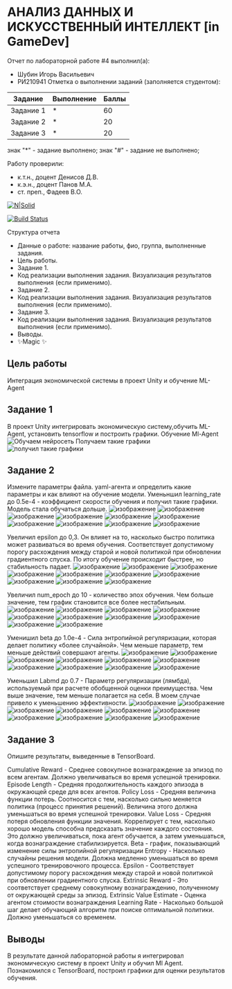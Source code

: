# АНАЛИЗ ДАННЫХ И ИСКУССТВЕННЫЙ ИНТЕЛЛЕКТ [in GameDev]
Отчет по лабораторной работе #4 выполнил(а):
- Шубин Игорь Васильевич
- РИ210941
Отметка о выполнении заданий (заполняется студентом):

| Задание | Выполнение | Баллы |
| ------ | ------ | ------ |
| Задание 1 | * | 60 |
| Задание 2 | * | 20 |
| Задание 3 | * | 20 |

знак "*" - задание выполнено; знак "#" - задание не выполнено;

Работу проверили:
- к.т.н., доцент Денисов Д.В.
- к.э.н., доцент Панов М.А.
- ст. преп., Фадеев В.О.

[![N|Solid](https://cldup.com/dTxpPi9lDf.thumb.png)](https://nodesource.com/products/nsolid)

[![Build Status](https://travis-ci.org/joemccann/dillinger.svg?branch=master)](https://travis-ci.org/joemccann/dillinger)

Структура отчета

- Данные о работе: название работы, фио, группа, выполненные задания.
- Цель работы.
- Задание 1.
- Код реализации выполнения задания. Визуализация результатов выполнения (если применимо).
- Задание 2.
- Код реализации выполнения задания. Визуализация результатов выполнения (если применимо).
- Задание 3.
- Код реализации выполнения задания. Визуализация результатов выполнения (если применимо).
- Выводы.
- ✨Magic ✨

## Цель работы
Интеграция экономической системы в проект Unity и обучение ML-Agent

## Задание 1
В проект Unity интегрировать экономическую систему,обучить ML-Agent, установить tensorflow и построить графики.
Обучение Ml-Agent
![Обучаем нейросеть](https://user-images.githubusercontent.com/38161044/205340948-778fd33c-e17e-4be9-b6f8-368b3182ff09.PNG)
Получаем такие графики
![получил такие графики](https://user-images.githubusercontent.com/38161044/205340991-1acb7e1b-909e-4c62-9463-945e37a66ef6.PNG)

## Задание 2
Измените параметры файла. yaml-агента и определить какие параметры и как влияют на обучение модели.
Уменьншил learning_rate до 0.5e-4 - коэффициент скорости обучения и получил такие графики. Модель стала обучаться дольше.
![изображение](https://user-images.githubusercontent.com/38161044/205341708-eb990b63-4046-4f9d-a4c4-af745a649e65.png)
![изображение](https://user-images.githubusercontent.com/38161044/205341915-75bd0942-84c8-4513-9d3d-93b812e40656.png)
![изображение](https://user-images.githubusercontent.com/38161044/205341947-b0e629c8-ca46-40b2-9e03-f2ebb1b18561.png)
![изображение](https://user-images.githubusercontent.com/38161044/205341964-716b43bb-55df-4f1b-901f-47bf98e1e390.png)
![изображение](https://user-images.githubusercontent.com/38161044/205341972-1b07c45a-3661-40cc-97e6-856c91e94783.png)
![изображение](https://user-images.githubusercontent.com/38161044/205341982-ac430b87-e338-4138-87b5-ec1b879ec65d.png)
![изображение](https://user-images.githubusercontent.com/38161044/205341996-7fef4c0c-7ebc-415c-a15a-e5fb0773d239.png)
![изображение](https://user-images.githubusercontent.com/38161044/205342009-55f4ffb4-4251-499b-8971-f80ba97d4c8d.png)
![изображение](https://user-images.githubusercontent.com/38161044/205342020-00cde763-c0ba-45e6-8bd4-35d424a91f36.png)
![изображение](https://user-images.githubusercontent.com/38161044/205342029-52947700-4576-427b-9d20-71a6fbeba860.png)

Увеличил epsilon до 0,3. Он влияет на то, насколько быстро политика может развиваться во время обучения. Соответствует допустимому порогу расхождения между старой и новой политикой при обновлении градиентного спуска. По итогу обучение происходит быстрее, но стабильность падает.
![изображение](https://user-images.githubusercontent.com/38161044/205342394-be8e0c11-7402-4ef1-b3ce-4060e98a0a1d.png)
![изображение](https://user-images.githubusercontent.com/38161044/205342408-fa3761bd-3ae5-4fa1-ab01-0066b2e3c3a2.png)
![изображение](https://user-images.githubusercontent.com/38161044/205342419-28c92e5a-6d49-4310-946c-f07fda8aa52b.png)
![изображение](https://user-images.githubusercontent.com/38161044/205342428-084ff04c-9852-4dbb-a05b-ee90e8a9554d.png)
![изображение](https://user-images.githubusercontent.com/38161044/205342450-f23a7ca8-b44c-4584-9d21-63839ea3b768.png)
![изображение](https://user-images.githubusercontent.com/38161044/205342466-6feca4d5-51f3-4177-b2ab-c79d43cb7ee2.png)
![изображение](https://user-images.githubusercontent.com/38161044/205342476-36dc196c-ed42-4d29-874d-72eac6165424.png)
![изображение](https://user-images.githubusercontent.com/38161044/205342488-f39ff9fd-4297-4abf-8328-c1760a05c05c.png)
![изображение](https://user-images.githubusercontent.com/38161044/205342513-7651a921-8502-40f0-8cbe-292906ad11ad.png)
![изображение](https://user-images.githubusercontent.com/38161044/205342545-845c068a-72fc-4088-87f5-fa51cd9aec75.png)

Увеличил num_epoch до 10 - количество эпох обучения. Чем больше значение, тем график становится все более нестабильным. 
![изображение](https://user-images.githubusercontent.com/38161044/205343040-3b01a5d4-16ec-4a36-b918-788d85ec7714.png)
![изображение](https://user-images.githubusercontent.com/38161044/205343050-a6b49070-d596-4503-9edc-2f31c6debe50.png)
![изображение](https://user-images.githubusercontent.com/38161044/205343059-6183a11e-ffd0-4c3e-ad84-4e4249f8d432.png)
![изображение](https://user-images.githubusercontent.com/38161044/205343072-c7a1a2ad-3455-4a85-afb6-379bdb77ac4b.png)
![изображение](https://user-images.githubusercontent.com/38161044/205343083-08528df7-250a-4242-97e7-2463e94d51a0.png)
![изображение](https://user-images.githubusercontent.com/38161044/205343101-bdffb3c4-bfe5-4eb4-8656-76e970533a63.png)
![изображение](https://user-images.githubusercontent.com/38161044/205343112-d6f83c64-3fd3-4188-bc6d-28cef5339858.png)
![изображение](https://user-images.githubusercontent.com/38161044/205343123-ad2eb31d-e866-4f02-98bd-755bfc61ffb4.png)
![изображение](https://user-images.githubusercontent.com/38161044/205343131-5c8a22dc-5536-4d22-bb6d-f0cf90209d31.png)
![изображение](https://user-images.githubusercontent.com/38161044/205343140-5d07f974-e256-4a4a-ab11-43232582d20f.png)

Уменишил beta до 1.0e-4 - Сила энтропийной регуляризации, которая делает политику «более случайной». Чем меньше параметр, тем меньше действий совершают агенты.
![изображение](https://user-images.githubusercontent.com/38161044/205343641-e2f77b6a-38e6-418f-ad60-035c3e2dc5f2.png)
![изображение](https://user-images.githubusercontent.com/38161044/205343649-e8bec0b9-d84e-4b2b-86a4-771ebcaa8e13.png)
![изображение](https://user-images.githubusercontent.com/38161044/205343659-f5a04650-7453-4bef-b1d9-756166e7ad8d.png)
![изображение](https://user-images.githubusercontent.com/38161044/205343669-56436773-eb5c-4af5-8c61-45586ead5b5d.png)
![изображение](https://user-images.githubusercontent.com/38161044/205343681-1e33d2e0-2103-4379-bda4-14a8947b4b6c.png)
![изображение](https://user-images.githubusercontent.com/38161044/205343713-112ab192-7c0c-4774-ad6a-9082d448a93b.png)
![изображение](https://user-images.githubusercontent.com/38161044/205343722-9ff0f39f-6aa5-4a7c-9998-1d297e8bc5a7.png)
![изображение](https://user-images.githubusercontent.com/38161044/205343736-564b5e34-16b8-4a77-a5be-b43544a9287e.png)
![изображение](https://user-images.githubusercontent.com/38161044/205343744-9086e5c9-701a-4754-8638-bfb877611617.png)
![изображение](https://user-images.githubusercontent.com/38161044/205343751-333101b2-adc3-4271-bbca-df5ff766302d.png)

Уменьшил Labmd до 0.7 - Параметр регуляризации (лямбда), используемый при расчете обобщенной оценки преимущества. Чем выше значение, тем меньше полагается на себя.
В моем случае привело к уменьшению эффективности.
![изображение](https://user-images.githubusercontent.com/38161044/205344089-b071a774-ad1d-4578-8813-fb363267f86b.png)
![изображение](https://user-images.githubusercontent.com/38161044/205344096-c50dfe7e-b1f5-44fa-9340-902d953c028d.png)
![изображение](https://user-images.githubusercontent.com/38161044/205344107-289cc378-a970-4268-a7f2-69917b08bc47.png)
![изображение](https://user-images.githubusercontent.com/38161044/205344117-4b3485b6-a8ba-4c9d-b50b-b60782c95ebe.png)
![изображение](https://user-images.githubusercontent.com/38161044/205344127-36856a71-e9b8-4cba-911a-af32630af691.png)
![изображение](https://user-images.githubusercontent.com/38161044/205344132-cc61ac8b-2cec-46b9-bab5-c972d49173f8.png)
![изображение](https://user-images.githubusercontent.com/38161044/205344145-e43b6a44-63a3-4f60-af57-256af79998c6.png)
![изображение](https://user-images.githubusercontent.com/38161044/205344154-122aa4a1-3eda-457f-8306-033d703bd842.png)
![изображение](https://user-images.githubusercontent.com/38161044/205344158-38456957-b078-48f5-9543-2c0e72e1bc9f.png)
![изображение](https://user-images.githubusercontent.com/38161044/205344170-6c590fec-1f16-41e9-91bf-48d7491e9004.png)

## Задание 3
Опишите результаты, выведенные в TensorBoard.

Cumulative Reward - Среднее совокупное вознаграждение за эпизод по всем агентам. Должно увеличиваться во время успешной тренировки.
Episode Length - Средняя продолжительность каждого эпизода в окружающей среде для всех агентов.
Policy Loss - Средняя величина функции потерь. Соотносится с тем, насколько сильно меняется политика (процесс принятия решений). Величина этого должна уменьшаться во время успешной тренировки.
Value Loss - Средняя потеря обновления функции значения. Коррелирует с тем, насколько хорошо модель способна предсказать значение каждого состояния. Это должно увеличиваться, пока агент обучается, а затем уменьшаться, когда вознаграждение стабилизируется.
Beta - график, показывающий изменение силы энтропийной регуляризации
Entropy - Насколько случайны решения модели. Должна медленно уменьшаться во время успешного тренировочного процесса.
Epsilon - Соответствует допустимому порогу расхождения между старой и новой политикой при обновлении градиентного спуска.
Extrinsic Reward - Это соответствует среднему совокупному вознаграждению, полученному от окружающей среды за эпизод.
Extrinsic Value Estimate - Оценка агентом стоимости вознаграждения 
Learning Rate - Насколько большой шаг делает обучающий алгоритм при поиске оптимальной политики. Должно уменьшаться со временем.

## Выводы
В результате данной лабораторной работы я интегрировал экономическую систему в проект Unity и обучил Ml Agent. Познакомился с TensorBoard, построил графики для оценки результатов обучения. 
